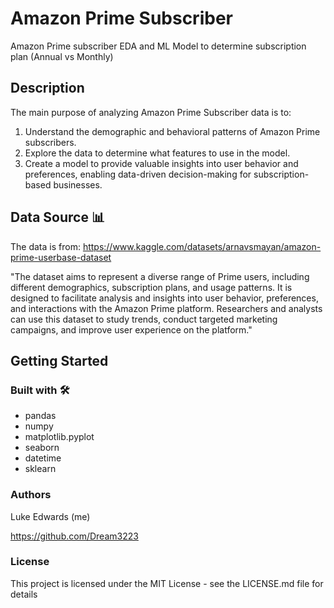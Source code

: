 # Amazon Prime Subscriber

Amazon Prime subscriber EDA and ML Model to determine subscription plan (Annual vs Monthly)

## Description

The main purpose of analyzing Amazon Prime Subscriber data is to:
1. Understand the demographic and behavioral patterns of Amazon Prime subscribers.
2. Explore the data to determine what features to use in the model.
3. Create a model to provide valuable insights into user behavior and preferences, enabling data-driven decision-making for subscription-based businesses.

## Data Source 📊

The data is from: 
https://www.kaggle.com/datasets/arnavsmayan/amazon-prime-userbase-dataset

"The dataset aims to represent a diverse range of Prime users, including different demographics, subscription plans, and usage patterns. 
It is designed to facilitate analysis and insights into user behavior, preferences, and interactions with the Amazon Prime platform. 
Researchers and analysts can use this dataset to study trends, conduct targeted marketing campaigns, and improve user experience on the platform."

## Getting Started

### Built with 🛠️

* pandas
* numpy
* matplotlib.pyplot
* seaborn
* datetime
* sklearn

### Authors

Luke Edwards (me)

https://github.com/Dream3223

### License

This project is licensed under the MIT License - see the LICENSE.md file for details
